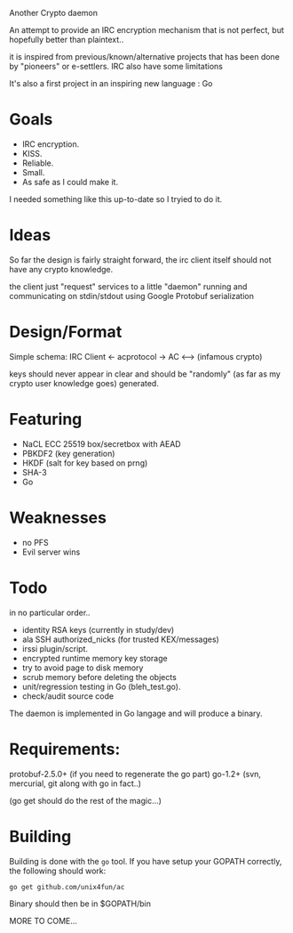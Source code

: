 Another Crypto daemon

An attempt to provide an IRC encryption mechanism that is not perfect, but
hopefully better than plaintext..

it is inspired from previous/known/alternative projects that has been done by "pioneers" or
e-settlers.
IRC also have some limitations

It's also a first project in an inspiring new language : Go

# Goals

* IRC encryption.
* KISS.
* Reliable.
* Small.
* As safe as I could make it.

I needed something like this up-to-date so I tryied to do it.

# Ideas

So far the design is fairly straight forward, the irc client itself should not
have any crypto knowledge.

the client just "request" services to a little "daemon" running and
communicating on stdin/stdout using Google Protobuf serialization

# Design/Format

Simple schema:
IRC Client <- acprotocol -> AC <--> (infamous crypto)

keys should never appear in clear and should be "randomly" (as far as my crypto user knowledge goes) generated.

# Featuring

* NaCL ECC 25519 box/secretbox with AEAD
* PBKDF2 (key generation)
* HKDF (salt for key based on prng)
* SHA-3
* Go

# Weaknesses
* no PFS
* Evil server wins

# Todo

in no particular order..
* identity RSA keys (currently in study/dev)
* ala SSH authorized_nicks (for trusted KEX/messages)
* irssi plugin/script.
* encrypted runtime memory key storage
* try to avoid page to disk memory
* scrub memory before deleting the objects
* unit/regression testing in Go (bleh_test.go).
* check/audit source code

The daemon is implemented in Go langage and will produce a binary.


# Requirements:

protobuf-2.5.0+ (if you need to regenerate the go part)
go-1.2+
(svn, mercurial, git along with go in fact..)

(go get should do the rest of the magic...)

# Building

Building is done with the `go` tool. If you have setup your GOPATH
correctly, the following should work:

    go get github.com/unix4fun/ac

Binary should then be in $GOPATH/bin

MORE TO COME...
